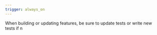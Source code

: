 ```yaml
---
trigger: always_on
---
```


When building or updating features, be sure to update tests or write new tests if n
